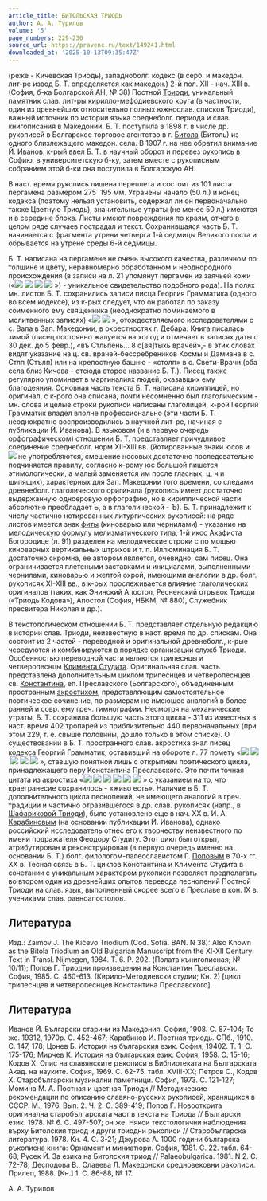 ```yaml
---
article_title: БИТОЛЬСКАЯ ТРИОДЬ
author: А. А. Турилов
volume: '5'
page_numbers: 229-230
source_url: https://pravenc.ru/text/149241.html
downloaded_at: '2025-10-13T09:35:47Z'
---
```


(реже - Кичевская Триодь), западноболг. кодекс (в серб. и македон. лит-ре извод Б. Т. определяется как македон.) 2-й пол. XII - нач. XIII в. (София, б-ка Болгарской АН, № 38) Постной [Триоди](https://pravenc.ru/text/Триоди.html), уникальный памятник слав. лит-ры кирилло-мефодиевского круга (в частности, один из древнейших относительно полных южнослав. списков Триоди), важный источник по истории языка среднеболг. периода и слав. книгописания в Македонии. Б. Т. поступила в 1898 г. в числе др. рукописей в Болгарское торговое агентство в г. [Битола](https://pravenc.ru/text/Битола.html) (Битоль) из одного близлежащего македон. села. В 1907 г. на нее обратил внимание Й. [Иванов](https://pravenc.ru/text/Иванов.html), к-рый ввел Б. Т. в научный оборот и перевез рукопись в Софию, в университетскую б-ку, затем вместе с рукописным собранием этой б-ки она поступила в Болгарскую АН.

В наст. время рукопись лишена переплета и состоит из 101 листа пергамена размером 275´
195 мм. Утрачены начало (50 л.) и конец кодекса (поэтому нельзя установить, содержал ли он первоначально также Цветную Триодь), значительные утраты (не менее 50 л.) имеются и в середине блока. Листы имеют повреждения по краям, отчего в целом ряде случаев пострадал и текст. Сохранившаяся часть Б. Т. начинается с фрагмента утрени четверга 1-й седмицы Великого поста и обрывается на утрене среды 6-й седмицы.

Б. Т. написана на пергамене не очень высокого качества, различном по толщине и цвету, неравномерно обработанном и неоднородного происхождения (в записи на л. 21 упомянут пергамен из заячьей кожи («![](<https://pravenc.ru/char/26526/xa8 /image.png>) ![](<https://pravenc.ru/char/26526/ xe7xe0xffxf6xe0 /image.png>) ![](<https://pravenc.ru/char/26526/ xe27 /image.png>) ![](<https://pravenc.ru/char/26526/ xebxe8xf1xf2xeaxf3/image.png>) ») - уникальное свидетельство подобного рода). На полях мн. листов Б. Т. сохранились записи писца Георгия Грамматика (одного во всем кодексе), из к-рых следует, что он работал по заказу соименного ему священника (неоднократно поминаемого в молитвенных записях) «![](<https://pravenc.ru/char/26526/xa8 /image.png>) ![](<https://pravenc.ru/char/26526/ xc2xffxefxe8/image.png>) », отождествляемого исследователями с с. Вапа в Зап. Македонии, в окрестностях г. Дебара. Книга писалась зимой (писец постоянно жалуется на холод и отмечает в записях даты с 30 дек. до 5 февр.), «въ Стльпень... 8 с[вя]тыхь врачей»,- в этих словах видят указание на ц. св. врачей-бессребреников Космы и Дамиана в с. Стлп (Стълп) или на крепостную башню - «столп» в с. Свети-Врачи (оба села близ Кичева - отсюда второе название Б. Т.). Писец также регулярно упоминает в маргиналиях людей, оказавших ему благодеяния. Основная часть текста Б. Т. написана кириллицей, но оригинал, с к-рого она списана, почти несомненно был глаголическим - мн. слова и целые строки рукописи написаны глаголицей, к-рой Георгий Грамматик владел вполне профессионально (эти части Б. Т. неоднократно воспроизводились в научной лит-ре, начиная с публикации Й. Иванова). В языковом (и в первую очередь орфографическом) отношении Б. Т. представляет причудливое соединение среднеболг. норм XII-XIII вв. (йотированные знаки юсов и ![](<https://pravenc.ru/char/26526/xdexd1 /image.png>) не употребляются, смешение носовых достаточно последовательно подчиняется правилу, согласно к-рому юс большой пишется этимологически, а малый заменяется им после гласных, ц, ч и шипящих), характерных для Зап. Македонии того времени, со следами древнеболг. глаголического оригинала (рукопись имеет достаточно выдержанную одноеровую орфографию, но в кириллической части абсолютно преобладает Ь, а в глаголической - Ъ). Б. Т. принадлежит к числу частично нотированных литургических рукописей: на ряде листов имеется знак [фиты](https://pravenc.ru/text/фита.html) (киноварью или чернилами) - указание на мелодическую формулу мелизматического типа, 1-й икос Акафиста Богородице (л. 91) разделен на мелодические строки с по мощью киноварных вертикальных штрихов и т. п. Иллюминация Б. Т. достаточно скромна, ее автором является, очевидно, сам писец. Она ограничивается плетеными заставками и инициалами, выполненными чернилами, киноварью и желтой охрой, имеющими аналогии в др. болг. рукописях XI-XIII вв., в к-рых прослеживается влияние глаголических оригиналов (таких, как Энинский Апостол, Ресненский отрывок Триоди («Триодь Кодова»), Апостол (София, НБКМ, № 880), Служебник пресвитера Николая и др.).

В текстологическом отношении Б. Т. представляет отдельную редакцию в истории слав. Триоди, неизвестную в наст. время по др. спискам. Она состоит из 2 частей - переводной и оригинальной древнеболг., к-рые чередуются и комбинируются в порядке организации служб Триоди. Особенностью переводной части являются трипеснцы и четверопеснцы [Климента Студита](<https://pravenc.ru/text/Климента Студита.html>). Оригинальная слав. часть представлена дополнительным циклом трипеснцев и четверопеснцев св. [Константина](https://pravenc.ru/text/Константин.html), еп. Преславского (Болгарского), объединенным пространным [акростихом](https://pravenc.ru/text/Акростих.html), представляющим самостоятельное поэтическое сочинение, по размерам не имеющее аналогий в более ранней и совр. ему греч. гимнографии. Несмотря на механические утраты, Б. Т. сохранила большую часть этого цикла - 311 из известных в наст. время 402 тропарей из приблизительно 440 первоначальных (при этом 229, т. е. свыше половины, дошло только в этом списке). О существовании в Б. Т. пространного слав. акростиха знал писец кодекса Георгий Грамматик, оставивший на обороте л. 77 помету «![](<https://pravenc.ru/char/26526/xefxfdxf2xe8xe5 /image.png>) ![](<https://pravenc.ru/char/26526/ xf1xe8xe5 /image.png>) ![](<https://pravenc.ru/char/26526/ xecxe0xebxee /image.png>) ![](<https://pravenc.ru/char/26526/ xe6xe8xe2xee /image.png>) ![](<https://pravenc.ru/char/26526/ xe5xf1xf2xfc/image.png>) », ставшую понятной лишь с открытием поэтического цикла, принадлежащего перу Константина Преславского. Это почти точная цитата из акростиха «![](<https://pravenc.ru/char/26526/xefxf0xe8xe8xecxe8 /image.png>) ![](<https://pravenc.ru/char/26526/ xc1xeexe6xe5 /image.png>) ![](<https://pravenc.ru/char/26526/ xecxe8 /image.png>) ![](<https://pravenc.ru/char/26526/ xefxfdxedxe8xe5 /image.png>) ![](<https://pravenc.ru/char/26526/ xf1xe5 /image.png>) ![](<https://pravenc.ru/char/26526/ xecxe0xebxeexe5/image.png>) » с указанием на то, что краегранесие сохранилось - «живо есть». Наличие в Б. Т. дополнительного цикла песнопений, не имеющего аналогий в греч. традиции и частично отразившегося в др. слав. рукописях (напр., в [Шафариковой Триоди](<https://pravenc.ru/text/Шафариковой Триоди.html>)), было установлено еще в нач. XX в. И. А. [Карабиновым](https://pravenc.ru/text/Карабиновым.html) (на основании публикации Й. Иванова), однако российский исследователь отнес его к творчеству неизвестного по имени подражателя Феодору Студиту. Этот цикл был открыт, атрибутирован и реконструирован (в первую очередь именно на основании Б. Т.) болг. филологом-палеославистом Г. [Поповым](https://pravenc.ru/text/Поповым.html) в 70-х гг. XX в. Тесная связь в Б. Т. циклов Константина и Климента Студита в сочетании с уникальным характером рукописи позволяет предполагать во втором один из древнейших опытов перевода песнопений Постной Триоди на слав. язык, выполненный скорее всего в Преславе в кон. IX в. учениками слав. равноапостолов.

## Литература

Изд.: Zaimov J. The Kičevo Triodium (Cod. Sofia. BAN. N 38): Also Known as the Bitola Triodium an Old Bulgarian Manuscript from the XI-XII Century: Text in Transl. Nijmegen, 1984. T. 6. P. 202. (Полата кънигописная; № 10/11); Попов Г. Триодни произведения на Константин Преславски. София, 1985. С. 460-613. (Кирило-Методиевски студии; Кн. 2) [цикл трипеснцев и четверопеснцев Константина Преславского].

## Литература

Иванов Й. Български старини из Македония. София, 1908. С. 87-104; То же. 19312, 1970р. С. 452-467; Карабинов И. Постная триодь. СПб., 1910. С. 147, 178; Цонев Б. История на българския език. София, 19402. Т. 1. С. 175-176; Мирчев К. История на българския език. София, 1958. С. 15-16; Кодов Х. Опис на славянските ръкописи в Библиотеката на Българската Акад. на науките. София, 1969. С. 62-75. табл. XVIII-XX; Петров С., Кодов Х. Старобългарски музикални паметници. София, 1973. С. 121-127; Момина М. А. Постная и цветная Триоди // Методические рекомендации по описанию славяно-русских рукописей, хранящихся в СССР. М., 1976. Вып. 2. Ч. 2. С. 389-419; Попов Г. Новооткрита оригинална старобългарската част в текста на Триода // Български език. 1978. № 6. С. 497-507; он же. Някои текстологични наблюдения върху Битолския триод и други триодни ръкописи // Старобългарска литература. 1978. Кн. 4. С. 3-21; Джурова А. 1000 години българска ръкописна книга: Орнамент и миниатюри. София, 1981. С. 22. табл. 64-68; Русек Й. За езика на Битолския триод // Palaeobulgarica. 1981. N 2. С. 72-78; Десподова В., Славева Л. Македонски средновековни ракописи. Прилеп, 1988. [Кн.] 1. С. 86-88, № 17.

А. А. Турилов
